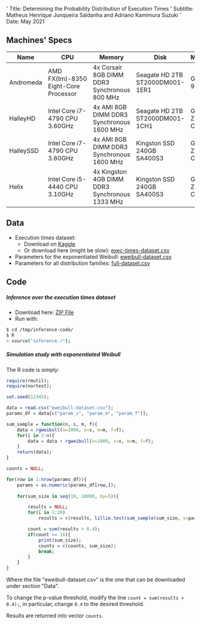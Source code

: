 ' Title: Determining the Probability Distribution of Execution Times
' Subtitle: Matheus Henrique Junqueira Saldanha and Adriano Kamimura Suzuki
' Date: May 2021

Machines' Specs
---

| Name | CPU | Memory | Disk | Motherboard |
| --- | --- | --- | --- | --- |
| Andromeda | AMD FX(tm)-8350 Eight-Core Processor | 4x Corsair 8GB DIMM DDR3 Synchronous 800 MHz | Seagate HD 2TB ST2000DM001-1ER1 | Gigabyte 970A-D3 |
| HalleyHD | Intel Core i7-4790 CPU 3.60GHz | 4x AMI 8GB DIMM DDR3 Synchronous 1600 MHz | Seagate HD 2TB ST2000DM001-1CH1 | Gigabyte Z97X-SLI-CF |
| HalleySSD | Intel Core i7-4790 CPU 3.60GHz | 4x AMI 8GB DIMM DDR3 Synchronous 1600 MHz | Kingston SSD 240GB SA400S3 | Gigabyte Z97X-SLI-CF |
| Helix | Intel Core i5-4440 CPU 3.10GHz | 4x Kingston 4GB DIMM DDR3 Synchronous 1333 MHz | Kingston SSD 240GB SA400S3 | Gigabyte Z87-D3HP-CF |


Data
---

* Execution times dataset:
  * Download on <a href="https://www.kaggle.com/matheushjs/execution-times-of-3-programs-in-4-machines" target="_blank">Kaggle</a>
  * Or download here (might be slow): <a href="/public/data/3-prob-exec-times-1/exec-times-dataset.csv" target="_blank">exec-times-dataset.csv</a>
* Parameters for the exponentiated Weibull: <a href="/public/data/3-prob-exec-times-1/eweibull-dataset.csv" target="_blank">eweibull-dataset.csv</a>
* Parameters for all distribution families: <a href="/public/data/3-prob-exec-times-1/full-dataset.csv" target="_blank">full-dataset.csv</a>

Code
---

##### Inference over the execution times dataset

* Download here: <a href="https://www.kaggle.com/matheushjs/inference-code.zip" target="_blank">ZIP File</a>
* Run with:
```bash
$ cd /tmp/inference-code/
$ R
> source("inference.r");
```

##### Simulation study with exponentiated Weibull

The R code is simply:

```R
require(rmutil);
require(nortest);

set.seed(12345);

data = read.csv("eweibull-dataset.csv");
params_df = data[c("param_s", "param_m", "param_f")];

sum_sample = function(n, s, m, f){
	data = rgweibull(n=1000, s=s, m=m, f=f);
	for(i in 2:n){
		data = data + rgweibull(n=1000, s=s, m=m, f=f);
	}
	return(data);
}

counts = NULL;

for(row in 1:nrow(params_df)){
	params = as.numeric(params_df[row,]);
	
	for(sum_size in seq(10, 10000, by=5)){

		results = NULL;
		for(i in 1:20)
			results = c(results, lillie.test(sum_sample(sum_size, s=params[1], m=params[2], f=params[3]))$p.value);

		count = sum(results > 0.4);
		if(count >= 16){
			print(sum_size);
			counts = c(counts, sum_size);
			break;
		}
	}
}
```

Where the file "eweibull-dataset.csv" is the one that can be downloaded under section "Data".

To change the p-value threshold, modify the line `count = sum(results > 0.4);`, in particular, change `0.4` to the desired threshold.

Results are returned into vector `counts`.

<script>
  $("table").addClass("table table-responsive table-sm");
</script>